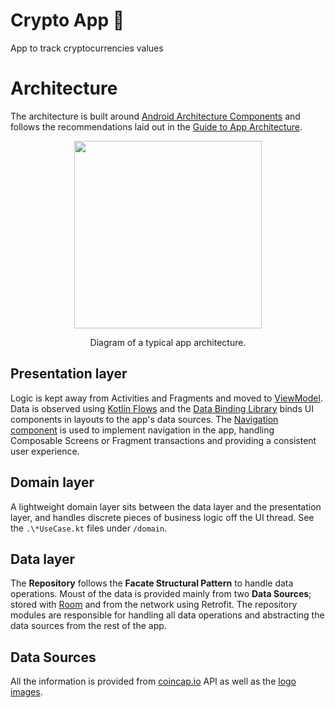 # Crypto App 🤑
App to track cryptocurrencies values

# Architecture

The architecture is built around
[Android Architecture Components](https://developer.android.com/topic/libraries/architecture/)
and follows the recommendations laid out in the
[Guide to App Architecture](https://developer.android.com/jetpack/docs/guide).

<p align="center">
<img src="https://developer.android.com/topic/libraries/architecture/images/mad-arch-overview.png" width="300"/>
</p>
<p align="center">Diagram of a typical app architecture.</p>

## Presentation layer
Logic is kept away from Activities and Fragments and moved to
[ViewModel](https://developer.android.com/topic/libraries/architecture/viewmodel).
Data is observed using
[Kotlin Flows](https://developer.android.com/kotlin/flow/stateflow-and-sharedflow)
and the [Data Binding Library](https://developer.android.com/topic/libraries/data-binding/)
binds UI components in layouts to the app's data sources.
The [Navigation component](https://developer.android.com/guide/navigation) is used
to implement navigation in the app, handling Composable Screens or Fragment transactions 
and providing a consistent user experience.

## Domain layer
A lightweight domain layer sits between the data layer
and the presentation layer, and handles discrete pieces of business logic off
the UI thread. See the `.\*UseCase.kt` files under `/domain`.

## Data layer
The **Repository** follows the **Facate Structural Pattern** to handle data operations. 
Moust of the data is provided mainly from two **Data Sources**; stored with 
[Room](https://developer.android.com/jetpack/androidx/releases/room) and from the network using
Retrofit. The repository modules are responsible for handling all data operations 
and abstracting the data sources from the rest of the app.

## Data Sources
All the information is provided from [coincap.io](https://api.coincap.io/) API 
as well as the [logo images](https://assets.coincap.io/assets/icons/btc@2x.png).
